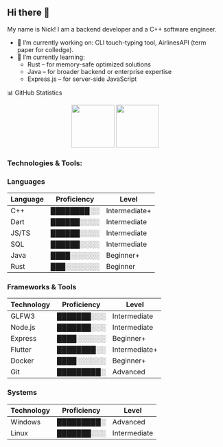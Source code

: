 ## Hi there 👋
My name is Nick! I am a backend developer and a C++ software engineer.

- 🔭 I’m currently working on: CLI touch-typing tool, AirlinesAPI (term paper for colledge).
- 🌱 I’m currently learning:
  - Rust – for memory-safe optimized solutions
  - Java – for broader backend or enterprise expertise
  - Express.js – for server-side JavaScript

📊 GitHub Statistics
<div align="center">
  <img height="100em" src="https://github-readme-stats.vercel.app/api?username=NickSishchuck&show_icons=true&theme=dark&include_all_commits=true&count_private=true"/>
  <img height="100em" src="https://github-readme-stats.vercel.app/api/top-langs/?username=NickSishchuck&layout=compact&langs_count=7&theme=dark"/>
</div>

### Technologies & Tools:
### Languages
| Language    | Proficiency                                                   | Level       |
|-------------|---------------------------------------------------------------|-------------|
| C++         | ████████░░ | Intermediate+|
| Dart        | ██████░░░░ | Intermediate |
| JS/TS       | ██████░░░░ | Intermediate |
| SQL         | ██████░░░░ | Intermediate |
| Java        | ████░░░░░░ | Beginner+    |
| Rust        | ███░░░░░░░ | Beginner     |

### Frameworks & Tools
| Technology  | Proficiency                                                   | Level       |
|-------------|---------------------------------------------------------------|-------------|
| GLFW3       | ███████░░░ | Intermediate |
| Node.js     | ███████░░░ | Intermediate |
| Express     | ████░░░░░░ | Beginner+    |
| Flutter     | ████████░░ | Intermediate+|
| Docker      | ████░░░░░░ | Beginner+    |
| Git         | █████████░ | Advanced     |


### Systems
| Technology  | Proficiency                                                   | Level       |
|-------------|---------------------------------------------------------------|-------------|
| Windows     | █████████░ | Advanced |
| Linux       | ███████░░░ | Intermediate |

<!-- 
Proficiency Scale:
Beginner:     ██░░░░░░░░
Beginner+:    ████░░░░░░
Intermediate: ██████░░░░
Intermediate+: ████████░░
Advanced:     █████████░
Expert:       ██████████
-->

